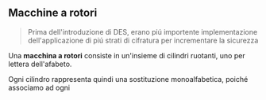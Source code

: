 ## Macchine a rotori

> Prima dell'introduzione di DES, erano piú importente implementazione dell'applicazione di piú strati di cifratura per incrementare la sicurezza

Una **macchina a rotori** consiste in un'insieme di cilindri ruotanti, uno per lettera dell'afabeto.

Ogni cilindro rappresenta quindi una sostituzione monoalfabetica, poiché associamo ad ogni 
